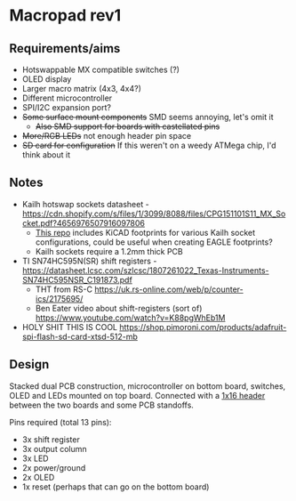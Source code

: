# Macropad rev1

## Requirements/aims

* Hotswappable MX compatible switches (?)
* OLED display
* Larger macro matrix (4x3, 4x4?)
* Different microcontroller
* SPI/I2C expansion port?
* ~~Some surface mount components~~ SMD seems annoying, let's omit it
  * ~~Also SMD support for boards with castellated pins~~
* ~~More/RGB LEDs~~ not enough header pin space
* ~~SD card for configuration~~ If this weren't on a weedy ATMega chip, I'd think about it

## Notes

* Kailh hotswap sockets datasheet - https://cdn.shopify.com/s/files/1/3099/8088/files/CPG151101S11_MX_Socket.pdf?4656976507916097806
  * [This repo](https://github.com/daprice/keyswitches.pretty) includes KiCAD footprints for various Kailh socket configurations, could be useful when creating EAGLE footprints?
  * Kailh sockets require a 1.2mm thick PCB
* TI SN74HC595N(SR) shift registers - https://datasheet.lcsc.com/szlcsc/1807261022_Texas-Instruments-SN74HC595NSR_C191873.pdf
  * THT from RS-C https://uk.rs-online.com/web/p/counter-ics/2175695/
  * Ben Eater video about shift-registers (sort of) https://www.youtube.com/watch?v=K88pgWhEb1M
* HOLY SHIT THIS IS COOL https://shop.pimoroni.com/products/adafruit-spi-flash-sd-card-xtsd-512-mb

## Design

Stacked dual PCB construction, microcontroller on bottom board, switches, OLED and LEDs mounted on top board. Connected with a [1x16 header](https://shop.pimoroni.com/products/0-100-2-54-mm-female-header-straight?variant=31533818740819) between the two boards and some PCB standoffs.

Pins required (total 13 pins):
* 3x shift register
* 3x output column
* 3x LED
* 2x power/ground
* 2x OLED
* 1x reset (perhaps that can go on the bottom board)

